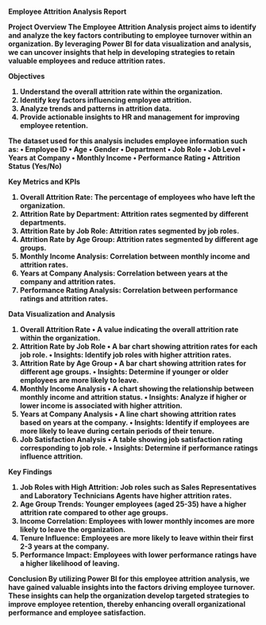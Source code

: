 <b>Employee Attrition Analysis Report <b>

<b>Project Overview<b>
The Employee Attrition Analysis project aims to identify and analyze the key factors contributing to employee turnover within an organization. By leveraging Power BI for data visualization and analysis, we can uncover insights that help in developing strategies to retain valuable employees and reduce attrition rates.

<b>Objectives<b>
1.	Understand the overall attrition rate within the organization.
2.	Identify key factors influencing employee attrition.
3.	Analyze trends and patterns in attrition data.
4.	Provide actionable insights to HR and management for improving employee retention.

The dataset used for this analysis includes employee information such as:
•	Employee ID
•	Age
•	Gender
•	Department
•	Job Role
•	Job Level
•	Years at Company
•	Monthly Income
•	Performance Rating
•	Attrition Status (Yes/No)

<b>Key Metrics and KPIs<b>
1.	Overall Attrition Rate: The percentage of employees who have left the organization.
2.	Attrition Rate by Department: Attrition rates segmented by different departments.
3.	Attrition Rate by Job Role: Attrition rates segmented by job roles.
4.	Attrition Rate by Age Group: Attrition rates segmented by different age groups.
5.	Monthly Income Analysis: Correlation between monthly income and attrition rates.
6.	Years at Company Analysis: Correlation between years at the company and attrition rates.
7.	Performance Rating Analysis: Correlation between performance ratings and attrition rates.

<b>Data Visualization and Analysis<b>
1. Overall Attrition Rate
•	A value indicating the overall attrition rate within the organization.
2. Attrition Rate by Job Role
•	A bar chart showing attrition rates for each job role.
•	Insights: Identify job roles with higher attrition rates.
3. Attrition Rate by Age Group
•	A bar chart showing attrition rates for different age groups.
•	Insights: Determine if younger or older employees are more likely to leave.
4. Monthly Income Analysis
•	A chart showing the relationship between monthly income and attrition status.
•	Insights: Analyze if higher or lower income is associated with higher attrition.
5. Years at Company Analysis
•	A line chart showing attrition rates based on years at the company.
•	Insights: Identify if employees are more likely to leave during certain periods of their tenure.
6. Job Satisfaction Analysis
•	A table showing job satisfaction rating corresponding to job role.
•	Insights: Determine if performance ratings influence attrition.

<b>Key Findings<b>
1.	Job Roles with High Attrition: Job roles such as Sales Representatives and Laboratory Technicians Agents have higher attrition rates.
2.	Age Group Trends: Younger employees (aged 25-35) have a higher attrition rate compared to other age groups.
3.	Income Correlation: Employees with lower monthly incomes are more likely to leave the organization.
4.	Tenure Influence: Employees are more likely to leave within their first 2-3 years at the company.
5.	Performance Impact: Employees with lower performance ratings have a higher likelihood of leaving.

<b>Conclusion<b>
By utilizing Power BI for this employee attrition analysis, we have gained valuable insights into the factors driving employee turnover. These insights can help the organization develop targeted strategies to improve employee retention, thereby enhancing overall organizational performance and employee satisfaction.

